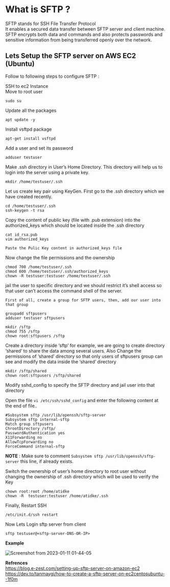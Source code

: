 # What is SFTP ?
<summary> SFTP stands for SSH File Transfer Protocol </sumaary>
<summary> It enables a secured data transfer between SFTP server and client machine.  </summary>
<summary> SFTP encrypts both data and commands and also protects passwords and sensitive information from being transferred openly over the network.  </summary>

## Lets Setup the SFTP server on AWS EC2 (Ubuntu) <br>
Follow to following steps to configure SFTP :
<br>
<summary>SSH to ec2 Instance </summary>
<summary>Move to root user </summary>

```
sudo su
```
<summary>Update all the packages </summary>

```
apt update -y
```
<summary> Install vsftpd package </summary>

```
apt-get install vsftpd
```

<summary> Add a user and set its password </summary>

```
adduser testuser
```
<summary>Make .ssh directory in User’s Home Directory. This directory will help us to login into the server using a private key.</summary>

```
mkdir /home/testuser/.ssh
```
<summary> Let us create key pair using KeyGen. First go to the .ssh directory which we have created recently.</summary>

```
cd /home/testuser/.ssh
ssh-keygen -t rsa
```
<summary> Copy the content of public key (file with .pub extension) into the authorized_keys which should be located inside the .ssh directory </summary>

```
cat id_rsa.pub
vim authorized_keys
```
` Paste the Pulic Key content in authorized_keys file `

<summary> Now change the file permissions and the ownership </summary>

```
chmod 700 /home/testuser/.ssh
chmod 600 /home/testuser/.ssh/authorized_keys
chown -R testuser:testuser /home/testuser/.ssh
```

<summary> jail the user to specific directory and we should restrict it’s shell access so that user can’t access the command shell of the server. </summary>

`First of all, create a group for SFTP users, then, add our user into that group`
```
groupadd sftpusers
adduser testuser sftpusers
```

```
mkdir /sftp
chmod 755 /sftp
chown root:sftpusers /sftp
```
<summary> Create a directory inside ‘sftp’ for example, we are going to create directory ‘shared’ to share the data among several users. Also Change the permissions of ‘shared’ directory so that only users of sftpusers group can see and modify the data inside the ‘shared’ directory </summary>

```
mkdir /sftp/shared
chown root:sftpusers /sftp/shared
```
<summary> Modify sshd_config to specify the SFTP directory and jail user into that directory </summary>

Open the file `vi /etc/ssh/sshd_config` and enter the following content at the end of file..

```
#Subsystem sftp /usr/lib/openssh/sftp-server
Subsystem sftp internal-sftp
Match group sftpusers
ChrootDirectory /sftp/
PasswordAuthentication yes
X11Forwarding no
AllowTcpForwarding no
ForceCommand internal-sftp
```
**NOTE** : Make sure to comment `Subsystem sftp /usr/lib/openssh/sftp-server`  this line, if already exists.

<summary> Switch the ownership of user’s home directory to root user without changing the ownership of .ssh directory which will be used to verify the Key </summary>

```
chown root:root /home/atidke
chown -R  testuser:testuser /home/atidke/.ssh
```
<summary>Finally, Restart SSH </summary>

```
/etc/init.d/ssh restart
```

</summary> Now Lets Login sftp server from client </sumary>

```
sftp testuser@<sftp-server-DNS-OR-IP>
```

**Example**

![Screenshot from 2023-01-11 01-44-05](https://user-images.githubusercontent.com/84858868/211652685-b1fdb451-8906-4fbb-b658-0155a04d6707.png)

**Refrences** <br>
https://blog.e-zest.com/setting-up-sftp-server-on-amazon-ec2  <br>
https://dev.to/tanmaygi/how-to-create-a-sftp-server-on-ec2centosubuntu--1f0m
